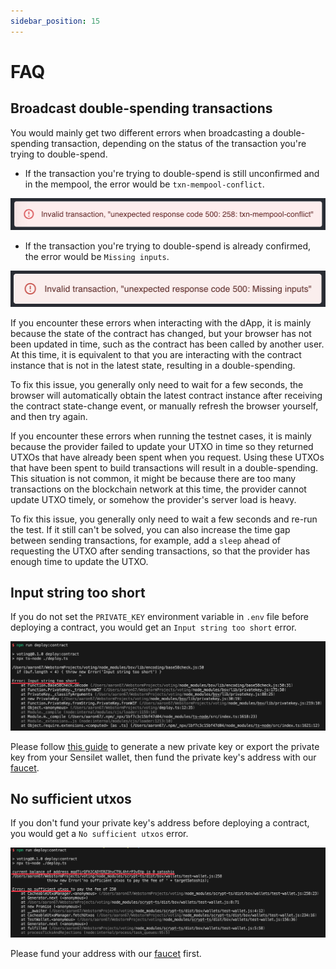 ```yaml
---
sidebar_position: 15
---
```


# FAQ

## Broadcast double-spending transactions

You would mainly get two different errors when broadcasting a double-spending transaction, depending on the status of the transaction you're trying to double-spend.

- If the transaction you're trying to double-spend is still unconfirmed and in the mempool, the error would be `txn-mempool-conflict`.

![](../static/img/txn-mempool-conflict.png)

- If the transaction you're trying to double-spend is already confirmed, the error would be `Missing inputs`.

![](../static/img/missing-inputs.png)

If you encounter these errors when interacting with the dApp, it is mainly because the state of the contract has changed, but your browser has not been updated in time, such as the contract has been called by another user. At this time, it is equivalent to that you are interacting with the contract instance that is not in the latest state, resulting in a double-spending.

To fix this issue, you generally only need to wait for a few seconds, the browser will automatically obtain the latest contract instance after receiving the contract state-change event, or manually refresh the browser yourself, and then try again.

If you encounter these errors when running the testnet cases, it is mainly because the provider failed to update your UTXO in time so they returned UTXOs that have already been spent when you request. Using these UTXOs that have been spent to build transactions will result in a double-spending. This situation is not common, it might be because there are too many transactions on the blockchain network at this time, the provider cannot update UTXO timely, or somehow the provider's server load is heavy. 

To fix this issue, you generally only need to wait a few seconds and re-run the test. If it still can't be solved, you can also increase the time gap between sending transactions, for example, add a `sleep` ahead of requesting the UTXO after sending transactions, so that the provider has enough time to update the UTXO.

## Input string too short

If you do not set the `PRIVATE_KEY` environment variable in `.env` file before deploying a contract, you would get an `Input string too short` error.

![](../static/img/no-private-key.png)

Please follow [this guide](./how-to-deploy-and-call-a-contract/faucet.md) to generate a new private key or export the private key from your Sensilet wallet, then fund the private key's address with our [faucet](https://scrypt.io/faucet/).

## No sufficient utxos

If you don't fund your private key's address before deploying a contract, you would get a `No sufficient utxos` error.

![](../static/img/insufficient-balance.png)

Please fund your address with our [faucet](https://scrypt.io/faucet/) first.
